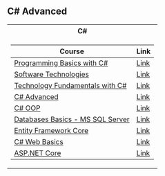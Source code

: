 <h2> C# Advanced</h2>

<table>

<tr>
  <th> C# </th>
</tr>

<tr>
<td>

| **Course**                                                            | **Link**                                                   |
| --------------------------------------------------------------------- | ---------------------------------------------------------- |
| <a href="" > Programming Basics with C# </a>               |<a href=""> Link</a> |
| <a href=""> Software Technologies </a>                            |<a href=""> Link</a> |
| <a href=""> Technology Fundamentals with C# </a>                 | <a href=""> Link</a> |
| <a href=""> C# Advanced </a>                            | <a href=""> Link</a> |
| <a href=""> C# OOP </a>                                                      | <a href=""> Link</a> |
| <a href=""> Databases Basics - MS SQL Server </a>   | <a href=""> Link</a> |
| <a href=""> Entity Framework Core </a>                         | <a href=""> Link</a> |
| <a href=""> C# Web Basics </a>                                     | <a href=""> Link</a> |
| <a href=""> ASP.NET Core </a>                                          | <a href=""> Link</a> |

</td>
